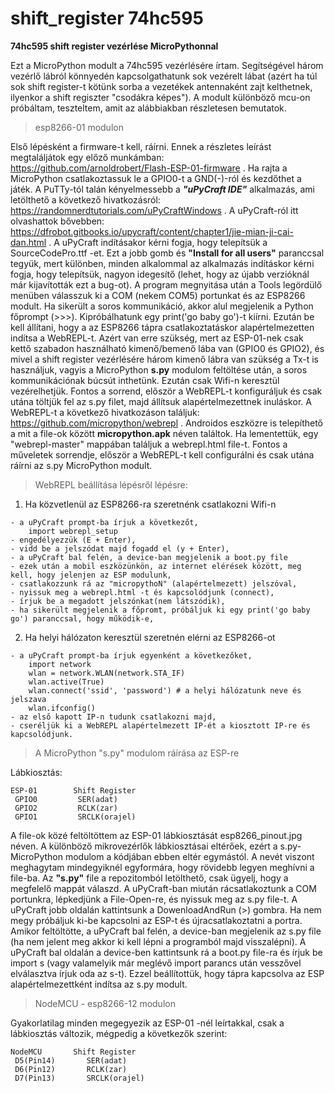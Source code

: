 # shift_register 74hc595
**74hc595 shift register vezérlése MicroPythonnal**

Ezt a MicroPython modult a 74hc595 vezérlésére írtam. Segítségével három vezérlő lábról könnyedén kapcsolgathatunk sok vezérelt lábat (azért ha túl sok shift register-t kötünk sorba a vezetékek antennaként zajt kelthetnek, ilyenkor a shift regiszter "csodákra képes"). A modult különböző mcu-on próbáltam, teszteltem, amit az alábbiakban részletesen bemutatok.

> esp8266-01 modulon

Első lépésként a firmware-t kell, ráírni. Ennek a részletes leírást megtaláljátok egy előző munkámban: https://github.com/arnoldrobert/Flash-ESP-01-firmware . Ha rajta a MicroPython csatlakoztassuk le a GPIO0-t a GND(-)-ról és kezdőthet a játék.
A PuTTy-tól talán kényelmessebb a ***"uPyCraft IDE"*** alkalmazás, ami letölthető a következő hivatkozásról: https://randomnerdtutorials.com/uPyCraftWindows . A uPyCraft-ról itt olvashattok bővebben: https://dfrobot.gitbooks.io/upycraft/content/chapter1/jie-mian-ji-cai-dan.html . A uPyCraft indításakor kérni fogja, hogy telepítsük a SourceCodePro.ttf -et. Ezt a jobb gomb és **"Install for all users"** paranccsal tegyük, mert különben, minden alkalommal az alkalmazás indításkor kérni fogja, hogy telepítsük, nagyon idegesítő (lehet, hogy az újabb verzióknál már kijavították ezt a bug-ot).
A program megnyitása után a Tools legördülő menüben válasszuk ki a COM (nekem COM5) portunkat és az ESP8266 modult. Ha  sikerült a soros kommunikáció, akkor alul megjelenik a Python főprompt (>>>). Kipróbálhatunk egy print('go baby go')-t kiírni. Ezután be kell állítani, hogy a az ESP8266 tápra csatlakoztatáskor alapértelmezetten indítsa a WebREPL-t. Azért van erre szükség, mert az ESP-01-nek csak kettő szabadon használható kimenő/bemenő lába van (GPIO0 és GPIO2), és mivel a shift register vezérlésére három kimenő lábra van szükség a Tx-t is használjuk, vagyis a MicroPython **s.py** modulom feltöltése után, a soros kommunikációnak búcsút inthetünk. Ezután csak Wifi-n keresztül vezérelhetjük. Fontos a sorrend, először a WebREPL-t konfiguráljuk és csak utána töltjük fel az s.py filet, majd állítsuk alapértelmezettnek inuláskor. A WebREPL-t a következő hivatkozáson találjuk: https://github.com/micropython/webrepl . Androidos eszközre is telepíthető a mit a file-ok között **micropython.apk** néven találtok. Ha lementettük, egy "webrepl-master" mappában találjuk a webrepl.html file-t. Fontos a műveletek sorrendje, először a WebREPL-t kell configurálni és csak utána ráírni az s.py MicroPython modult.

> WebREPL beállítása lépésről lépésre:

1) Ha közvetlenül az ESP8266-ra szeretnénk csatlakozni Wifi-n
```
- a uPyCraft prompt-ba írjuk a következőt,
    import webrepl_setup
- engedélyezzük (E + Enter),
- vidd be a jelszódat majd fogadd el (y + Enter),
- a uPyCraft bal felén, a device-ban megjelenik a boot.py file
- ezek után a mobil eszközünkön, az internet elérések között, meg kell, hogy jelenjen az ESP modulunk,
- csatlakozzunk rá az "micropythoN" (alapértelmezett) jelszóval,
- nyissuk meg a webrepl.html -t és kapcsolódjunk (connect),
- írjuk be a megadott jelszónkat(nem látszódik),
- ha sikerült megjelenik a főpromt, próbáljuk ki egy print('go baby go') paranccsal, hogy működik-e,

```
2) Ha helyi hálózaton keresztül szeretnén elérni az ESP8266-ot
```
- a uPyCraft prompt-ba írjuk egyenként a következőket,
    import network
    wlan = network.WLAN(network.STA_IF)
    wlan.active(True)
    wlan.connect('ssid', 'password') # a helyi hálózatunk neve és jelszava
    wlan.ifconfig()
- az első kapott IP-n tudunk csatlakozni majd,
- cseréljük ki a WebREPL alapértelmezett IP-ét a kiosztott IP-re és kapcsolódjunk.
```
> A MicroPython "s.py" modulom ráírása az ESP-re

Lábkiosztás:
```
ESP-01        Shift Register
 GPIO0         SER(adat)
 GPIO2         RCLK(zar)
 GPIO1         SRCLK(orajel)
```
A file-ok közé feltöltöttem az ESP-01 lábkiosztását esp8266_pinout.jpg néven. A különböző mikrovezérlők lábkiosztásai eltérőek, ezért a s.py-MicroPython modulom a kódjában ebben eltér egymástól. A nevét viszont meghagytam mindegyiknél egyformára, hogy rövidebb legyen meghívni a file-ba. Az **"s.py"** file a repozitomból letölthető, csak ügyelj, hogy a megfelelő mappát válaszd. A uPyCraft-ban miután rácsatlakoztunk a COM portunkra, lépkedjünk a File-Open-re, és nyissuk meg az s.py file-t. A uPyCraft jobb oldalán kattintsunk a DowenloadAndRun (>) gombra. Ha nem megy próbáljuk ki-be kapcsolni az ESP-t és újracsatlakoztatni a portra. Amikor feltöltötte, a uPyCraft bal felén, a device-ban megjelenik az s.py file (ha nem jelent meg akkor ki kell lépni a programból majd visszalépni). A uPyCraft bal oldalán a device-ben kattintsunk rá a boot.py file-ra és írjuk be import s (vagy valamelyik már meglévő import parancs után vesszővel elválasztva írjuk oda az s-t). Ezzel beállítottük, hogy tápra kapcsolva az ESP alapértelmezettként indítsa az s.py modult.

> NodeMCU - esp8266-12 modulon

Gyakorlatilag minden megegyezik az ESP-01 -nél leírtakkal, csak a lábkiosztás változik, mégpedig a következők szerint:
```
NodeMCU       Shift Register
 D5(Pin14)       SER(adat)
 D6(Pin12)       RCLK(zar)
 D7(Pin13)       SRCLK(orajel)
```
